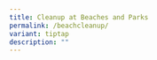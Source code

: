 ```yaml
---
title: Cleanup at Beaches and Parks
permalink: /beachcleanup/
variant: tiptap
description: ""
---
```

